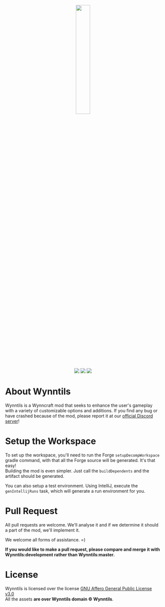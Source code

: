 <p align="center">
<img src="http://cdn.wynntils.com/wynntils%20logo%20-%20w%20paintstroke.png" width=30%>
<br>
<a href="https://discord.gg/ve49m9J"><img src="https://discordapp.com/api/guilds/394189072635133952/widget.png"></a>
<a href="http://ci.wynntils.com/job/Wynntils/"><img src="http://ci.wynntils.com/buildStatus/icon?job=Wynntils"></a>
<a href="https://github.com/Wynntils/Wynntils/blob/master/LICENSE"><img src="https://img.shields.io/badge/license-AGLP%203.0-green.svg"></a>
</p>

About Wynntils
========
Wynntils is a Wynncraft mod that seeks to enhance the user's gameplay with a variety of customizable options and additions.
If you find any bug or have crashed because of the mod, please report it at our <a href="https://discord.gg/SZuNem8">official Discord server</a>!

Setup the Workspace
========
To set up the workspace, you'll need to run the Forge ``setupDecompWorkspace`` gradle command, with that all the Forge source will be generated. It's that easy!
<br> Building the mod is even simpler. Just call the ``buildDependents`` and the artifact should be generated.

You can also setup a test environment. Using IntelliJ, execute the ``genIntellijRuns`` task, which will generate a run environment for you.
 
Pull Request
========
All pull requests are welcome. We'll analyse it and if we determine it should a part of the mod, we'll implement it.

We welcome all forms of assistance. =)

<strong>If you would like to make a pull request, please compare and merge it with Wynntils:development rather than Wynntils:master.</strong>

License
========

Wynntils is licensed over the license [GNU Affero General Public License v3.0](https://github.com/Wynntils/Wynntils/blob/master/LICENSE)<br>
All the assets **are over Wynntils domain © Wynntils**.
